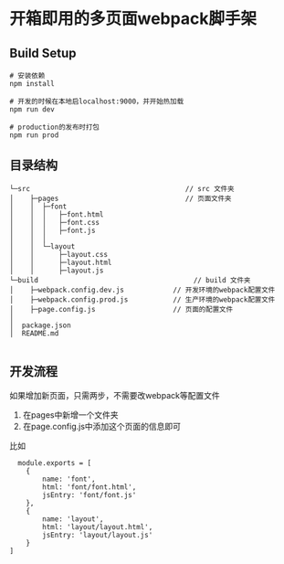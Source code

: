 # 开箱即用的多页面webpack脚手架

## Build Setup

```
# 安装依赖
npm install

# 开发的时候在本地启localhost:9000，并开始热加载
npm run dev

# production的发布时打包
npm run prod
```

## 目录结构

```
└─src                                      // src 文件夹
│    ├─pages                               // 页面文件夹
│    │  ├─font
│    │  │   ├─font.html
│    │  │   ├─font.css
│    │  │   ├─font.js
│    │  │
│    │  └─layout
│    │      ├─layout.css
│    │      ├─layout.html
│    │      ├─layout.js
└─build                                      // build 文件夹
│    ├─webpack.config.dev.js            // 开发环境的webpack配置文件
│    ├─webpack.config.prod.js           // 生产环境的webpack配置文件
│    ├─page.config.js                   // 页面的配置文件
│
│  package.json
│  README.md
         
```

## 开发流程

如果增加新页面，只需两步，不需要改webpack等配置文件

1. 在pages中新增一个文件夹
2. 在page.config.js中添加这个页面的信息即可

比如

```
  module.exports = [
    {
        name: 'font',
        html: 'font/font.html',
        jsEntry: 'font/font.js'
    },
    {
        name: 'layout',
        html: 'layout/layout.html',
        jsEntry: 'layout/layout.js'
    }
]
```

